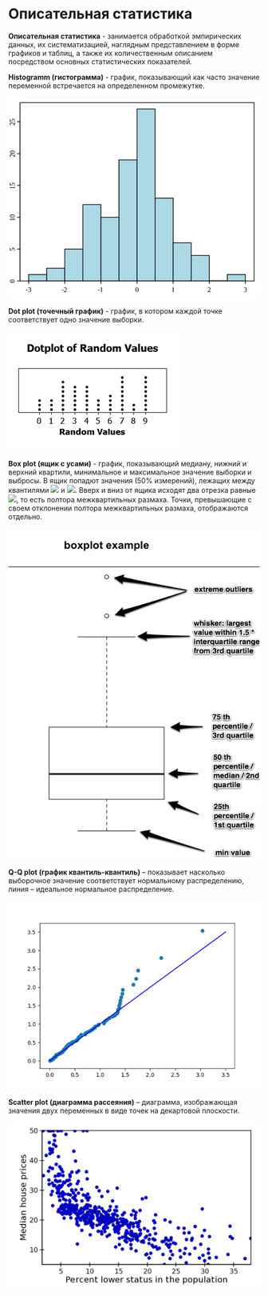 # Описательная статистика

**Описательная статистика** - занимается обработкой эмпирических данных, их систематизацией, наглядным представлением в форме графиков и таблиц, а также их количественным описанием посредством основных статистических показателей.

**Histogramm \(гистограмма\)** - график, показывающий как часто значение переменной встречается на определенном промежутке.

![&#x413;&#x438;&#x441;&#x442;&#x43E;&#x433;&#x440;&#x430;&#x43C;&#x43C;&#x430;](../.gitbook/assets/800px-histogram_example.svg.png)

**Dot plot \(точечный график\)** - график, в котором каждой точке соответствует одно значение выборки.

![Dot plot](../.gitbook/assets/image%20%2826%29.png)

**Box plot \(ящик с усами\)** -  график, показывающий медиану, нижний и верхний квартили, минимальное и максимальное значение выборки и выбросы. В ящик попадют значения \(50% измерений\), лежащих между квантилями ![](https://www.google.com/chart?cht=tx&chf=bg,s,FFFFFF00&chco=000000&chl=%7Bx%7D_%7B0.25%7D) и ![](https://www.google.com/chart?cht=tx&chf=bg,s,FFFFFF00&chco=000000&chl=%7Bx%7D_%7B0.75%7D). Вверх и вниз от ящика исходят два отрезка равные ![](https://www.google.com/chart?cht=tx&chf=bg,s,FFFFFF00&chco=000000&chl=1.5%5Ccdot%7B%7D%28%7Bx%7D_%7B0.75%7D-%7Bx%7D_%7B0.25%7D%29), то есть полтора межквартильных размаха. Точки, превышающие с своем отклонении полтора межквартильных размаха, отображаются отдельно.

![Box plot](../.gitbook/assets/83f6f77efe2ddb8cf143ec5fc2cc560b--statistics-physics.jpg)

**Q-Q plot \(график квантиль-квантиль\)** – показывает насколько выборочное значение соответствует нормальному распределению, линия – идеальное нормальное распределение.

![Q-Q plot](../.gitbook/assets/b02814b8737157cd4b0bb91a6b06ec46.png)

**Scatter plot \(диаграмма рассеяния\)** – диаграмма, изображающая значения двух переменных в виде точек на декартовой плоскости.

![Scatter plot](../.gitbook/assets/scatter_plot.png)

